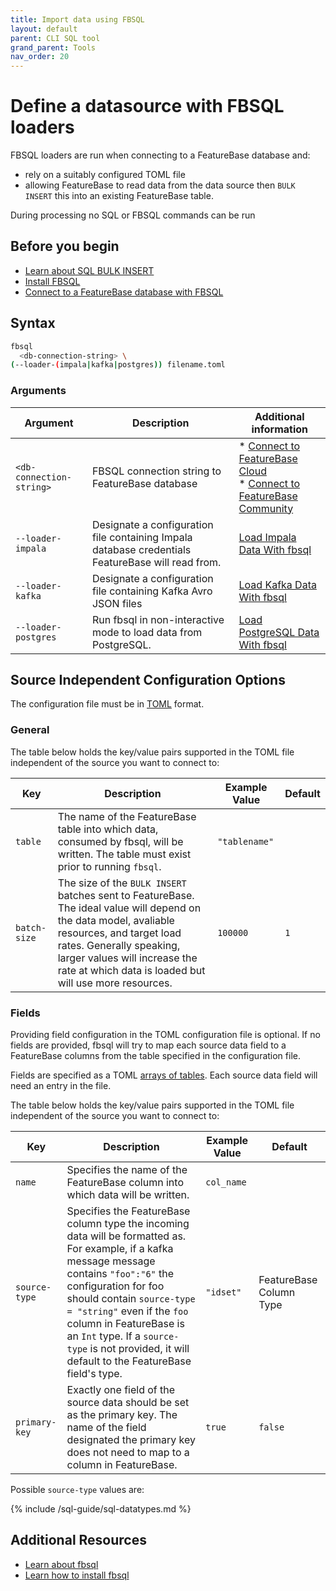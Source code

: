 ```yaml
---
title: Import data using FBSQL
layout: default
parent: CLI SQL tool
grand_parent: Tools
nav_order: 20
---
```


# Define a datasource with FBSQL loaders

FBSQL loaders are run when connecting to a FeatureBase database and:
* rely on a suitably configured TOML file
* allowing FeatureBase to read data from the data source then `BULK INSERT` this into an existing FeatureBase table.

During processing no SQL or FBSQL commands can be run

## Before you begin

* [Learn about SQL BULK INSERT](/docs/sql-guide/statements/statement-insert-bulk)
* [Install FBSQL](/docs/tools/fbsql/fbsql-install)
* [Connect to a FeatureBase database with FBSQL](/docs/tools/fbsql/fbsql-connect-db)

## Syntax

```sh
fbsql
  <db-connection-string> \
(--loader-(impala|kafka|postgres)) filename.toml
```

### Arguments

| Argument | Description | Additional information |
|---|---|---|
| `<db-connection-string>` | FBSQL connection string to FeatureBase database | * [Connect to FeatureBase Cloud](/docs/tools/fbsql/fbsql-connect-cloud-db)<br/>* [Connect to FeatureBase Community](/docs/tools/fbsql/fbsql-connect-com-db) |
| `--loader-impala` | Designate a configuration file containing Impala database credentials FeatureBase will read from. | [Load Impala Data With fbsql](/docs/tools/fbsql/fbsql-loaders-impala) |
| `--loader-kafka` | Designate a configuration file containing Kafka Avro JSON files | [Load Kafka Data With fbsql](/docs/tools/fbsql/fbsql-loaders-kafka) |
| `--loader-postgres` | Run fbsql in non-interactive mode to load data from PostgreSQL. | [Load PostgreSQL Data With fbsql](/docs/tools/fbsql/fbsql-loaders-postgres) |

<!-- Plan here is to adapt the approach used for Community ingest flags, so the user works through a process:
* homepage - overview, choose your input file
* 3x input file definitions plus examples
* 3x fbsql-flag-ref files for the specific files PLUS generic flags
* 3x fbsql test cases for this (found in test cases node which is in branch now)

-->


## Source Independent Configuration Options

The configuration file must be in [TOML](https://toml.io/) format.

### General

The table below holds the key/value pairs supported in the TOML file independent of the source you want to connect to:

| Key | Description | Example Value | Default |
|---|---|---|---|
| `table` | The name of the FeatureBase table into which data, consumed by fbsql, will be written. The table must exist prior to running `fbsql`. | `"tablename"` | |
| `batch-size` | The size of the `BULK INSERT` batches sent to FeatureBase. The ideal value will depend on the data model, avaliable resources, and target load rates. Generally speaking, larger values will increase the rate at which data is loaded but will use more resources. | `100000` | `1`|


### Fields

Providing field configuration in the TOML configuration file is optional. If no fields are provided, fbsql will try to map each source data field to a FeatureBase columns from the table specified in the configuration file.

Fields are specified as a TOML [arrays of tables](https://toml.io/en/v1.0.0#array-of-tables). Each source data field will need an entry in the file.

The table below holds the key/value pairs supported in the TOML file independent of the source you want to connect to:

| Key | Description | Example Value | Default |
|---|---|---|---|
| `name` | Specifies the name of the FeatureBase column into which data will be written. | `col_name` | |
| `source-type` | Specifies the FeatureBase column type the incoming data will be formatted as. For example, if a kafka message message contains `"foo":"6"` the configuration for foo should contain `source-type = "string"` even if the `foo` column in FeatureBase is an `Int` type. If a `source-type` is not provided, it will default to the FeatureBase field's type.  | `"idset"` | FeatureBase Column Type |
| `primary-key` | Exactly one field of the source data should be set as the primary key. The name of the field designated the primary key does not need to map to a column in FeatureBase. | `true` | `false` |

Possible `source-type` values are:

{% include /sql-guide/sql-datatypes.md %}

## Additional Resources
* [Learn about fbsql](/docs/tools/fbsql/fbsql-home)
* [Learn how to install fbsql](/docs/tools/fbsql/fbsql-install)
